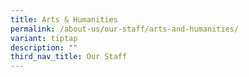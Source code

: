 ```yaml
---
title: Arts & Humanities
permalink: /about-us/our-staff/arts-and-humanities/
variant: tiptap
description: ""
third_nav_title: Our Staff
---
```

